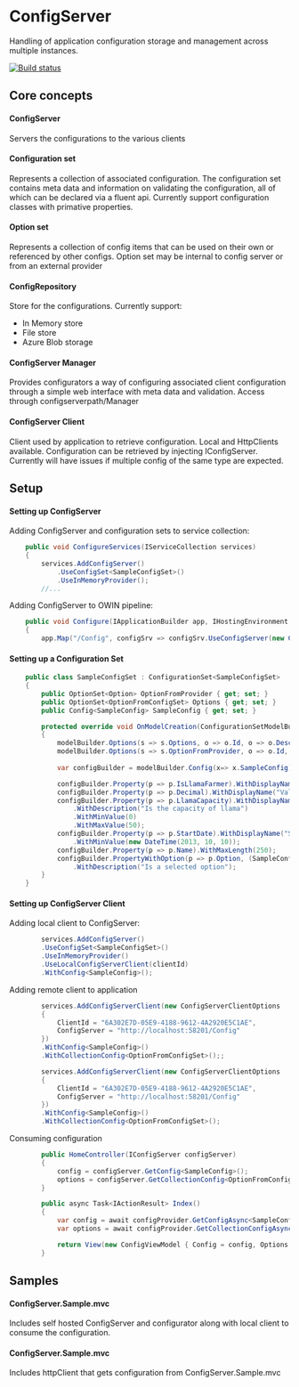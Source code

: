 # ConfigServer
Handling of application configuration storage and management across multiple instances.

[![Build status](https://ci.appveyor.com/api/projects/status/qmqipgjgyg70r3su/branch/master?svg=true)](https://ci.appveyor.com/project/PjMitchell/configserver/branch/master)

## Core concepts

#### ConfigServer
Servers the configurations to the various clients

#### Configuration set
Represents a collection of associated configuration. The configuration set contains meta data and information on validating the configuration, all of which can be declared via a fluent api.
Currently support configuration classes with primative properties.

#### Option set
Represents a collection of config items that can be used on their own or referenced by other configs.
Option set may be internal to config server or from an external provider

#### ConfigRepository
Store for the configurations.
Currently support:
* In Memory store
* File store
* Azure Blob storage

#### ConfigServer Manager
Provides configurators a way of configuring associated client configuration through a simple web interface with meta data and validation.
Access through configserverpath/Manager

#### ConfigServer Client 
Client used by application to retrieve configuration. Local and HttpClients available.
Configuration can be retrieved by injecting IConfigServer.
Currently will have issues if multiple config of the same type are expected.

## Setup

#### Setting up ConfigServer

Adding ConfigServer and configuration sets to service collection:

```csharp
    public void ConfigureServices(IServiceCollection services)
    {
        services.AddConfigServer()
            .UseConfigSet<SampleConfigSet>()
            .UseInMemoryProvider();
        //...
```
Adding ConfigServer to OWIN pipeline:

```csharp
    public void Configure(IApplicationBuilder app, IHostingEnvironment env, ILoggerFactory loggerFactory)
    {          
        app.Map("/Config", configSrv => configSrv.UseConfigServer(new ConfigServerOptions()));
```

#### Setting up a Configuration Set
```csharp
    public class SampleConfigSet : ConfigurationSet<SampleConfigSet>
    {
        public OptionSet<Option> OptionFromProvider { get; set; }
        public OptionSet<OptionFromConfigSet> Options { get; set; } 
        public Config<SampleConfig> SampleConfig { get; set; }

        protected override void OnModelCreation(ConfigurationSetModelBuilder<SampleConfigSet> modelBuilder)
        {
            modelBuilder.Options(s => s.Options, o => o.Id, o => o.Description, "Options", "Options for sample config");
            modelBuilder.Options(s => s.OptionFromProvider, o => o.Id, o => o.Description, (IOptionProvider provider) => provider.GetOptions()); 
            
            var configBuilder = modelBuilder.Config(x=> x.SampleConfig);

            configBuilder.Property(p => p.IsLlamaFarmer).WithDisplayName("Is Llama farmer?").WithDescription("Is this a Llama farmer");
            configBuilder.Property(p => p.Decimal).WithDisplayName("Value").WithDescription("Is a value in decimal");
            configBuilder.Property(p => p.LlamaCapacity).WithDisplayName("Llama capacity")
                .WithDescription("Is the capacity of llama")
                .WithMinValue(0)
                .WithMaxValue(50);
            configBuilder.Property(p => p.StartDate).WithDisplayName("Start date")
                .WithMinValue(new DateTime(2013, 10, 10));
            configBuilder.Property(p => p.Name).WithMaxLength(250);
            configBuilder.PropertyWithOption(p => p.Option, (SampleConfigSet set) => set.OptionFromProvider)
                .WithDescription("Is a selected option");
        }
    }
```


#### Setting up ConfigServer Client

Adding local client to ConfigServer:

```csharp
        services.AddConfigServer()
        .UseConfigSet<SampleConfigSet>()
        .UseInMemoryProvider()
        .UseLocalConfigServerClient(clientId)
        .WithConfig<SampleConfig>();
```

Adding remote client to application
```csharp
        services.AddConfigServerClient(new ConfigServerClientOptions
        {
            ClientId = "6A302E7D-05E9-4188-9612-4A2920E5C1AE",
            ConfigServer = "http://localhost:58201/Config"
        })
        .WithConfig<SampleConfig>()
        .WithCollectionConfig<OptionFromConfigSet>();;
```

```csharp
        services.AddConfigServerClient(new ConfigServerClientOptions
        {
            ClientId = "6A302E7D-05E9-4188-9612-4A2920E5C1AE",
            ConfigServer = "http://localhost:58201/Config"
        })
        .WithConfig<SampleConfig>()
        .WithCollectionConfig<OptionFromConfigSet>();
```

Consuming configuration

```csharp
        public HomeController(IConfigServer configServer)
        {
            config = configServer.GetConfig<SampleConfig>();
            options = configServer.GetCollectionConfig<OptionFromConfigSet>();
        }
```

```csharp
        public async Task<IActionResult> Index()
        {
            var config = await configProvider.GetConfigAsync<SampleConfig>();
            var options = await configProvider.GetCollectionConfigAsync<OptionFromConfigSet>();

            return View(new ConfigViewModel { Config = config, Options = options });
        }
```


## Samples

#### ConfigServer.Sample.mvc

Includes self hosted ConfigServer and configurator along with local client to consume the configuration.

#### ConfigServer.Sample.mvc

Includes httpClient that gets configuration from ConfigServer.Sample.mvc
